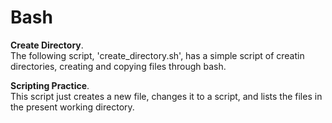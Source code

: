 # Bash

**Create Directory**.         
The following script, 'create_directory.sh', has a simple script of creatin directories, creating and copying files through bash.     

**Scripting Practice**.        
This script just creates a new file, changes it to a script, and lists the files in the present working directory.      
